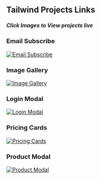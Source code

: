 ## Tailwind Projects Links
##### Click Images to View projects live


### Email Subscribe
[![Email Subscribe](https://user-images.githubusercontent.com/61145586/222534616-ab386774-9b04-4c9b-9b8c-dae4fa3814ac.png)](https://email-subscribe-delta.vercel.app/)

### Image Gallery
[![Image Gallery](https://user-images.githubusercontent.com/61145586/222535624-a20e9052-11c2-4496-bf73-6ffd4952a106.png)](https://image-gallery-fawn.vercel.app/)

### Login Modal
[![Login Modal](https://user-images.githubusercontent.com/61145586/222536289-bf03ef4e-32f0-47bf-9bb1-6a7e3c5989a8.png)](https://login-modal-eight.vercel.app/)

### Pricing Cards
[![Pricing Cards](https://user-images.githubusercontent.com/61145586/222536672-309017f8-3791-407b-8f1d-d2df21fea05e.png)](https://pricing-cards-three.vercel.app/)

### Product Modal
[![Product Modal](https://user-images.githubusercontent.com/61145586/222537075-4c5fdf18-f072-4208-8213-da3a1baa82dc.png)](https://product-modal-psi.vercel.app/)

